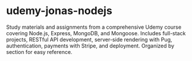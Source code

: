 # udemy-jonas-nodejs
Study materials and assignments from a comprehensive Udemy course covering Node.js, Express, MongoDB, and Mongoose. Includes full-stack projects, RESTful API development, server-side rendering with Pug, authentication, payments with Stripe, and deployment. Organized by section for easy reference.
